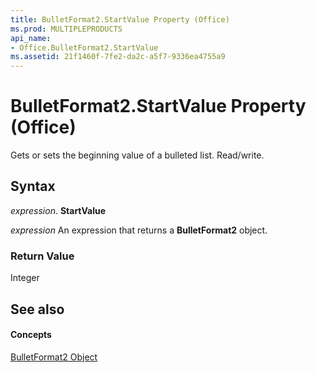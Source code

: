```yaml
---
title: BulletFormat2.StartValue Property (Office)
ms.prod: MULTIPLEPRODUCTS
api_name:
- Office.BulletFormat2.StartValue
ms.assetid: 21f1460f-7fe2-da2c-a5f7-9336ea4755a9
---
```



# BulletFormat2.StartValue Property (Office)

Gets or sets the beginning value of a bulleted list. Read/write.


## Syntax

 _expression_. **StartValue**

 _expression_ An expression that returns a **BulletFormat2** object.


### Return Value

Integer


## See also


#### Concepts


[BulletFormat2 Object](bulletformat2-object-office.md)

